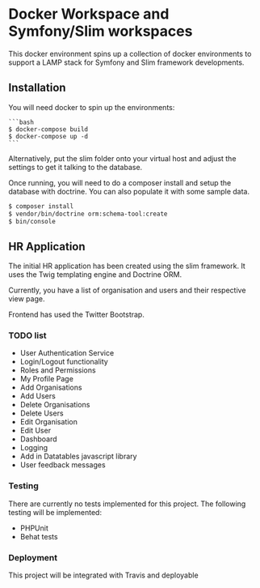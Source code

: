 # Docker Workspace and Symfony/Slim workspaces

This docker environment spins up a collection of docker environments to support a LAMP stack for Symfony and Slim framework developments.  

## Installation

You will need docker to spin up the environments:

    ```bash
    $ docker-compose build
    $ docker-compose up -d
    ```
    
Alternatively, put the slim folder onto your virtual host and adjust the settings to get it talking to the database.  

Once running, you will need to do a composer install and setup the database with doctrine.  You can also populate it with some sample data. 

```bash
$ composer install
$ vendor/bin/doctrine orm:schema-tool:create
$ bin/console
```

## HR Application

The initial HR application has been created using the slim framework.  It uses the Twig templating engine and Doctrine ORM.  

Currently, you have a list of organisation and users and their respective view page.  

Frontend has used the Twitter Bootstrap.  

### TODO list

 * User Authentication Service
 * Login/Logout functionality
 * Roles and Permissions
 * My Profile Page
 * Add Organisations
 * Add Users
 * Delete Organisations
 * Delete Users
 * Edit Organisation
 * Edit User
 * Dashboard
 * Logging
 * Add in Datatables javascript library
 * User feedback messages
 
### Testing

There are currently no tests implemented for this project.  The following testing will be implemented:

 * PHPUnit
 * Behat tests
 
### Deployment

This project will be integrated with Travis and deployable  
